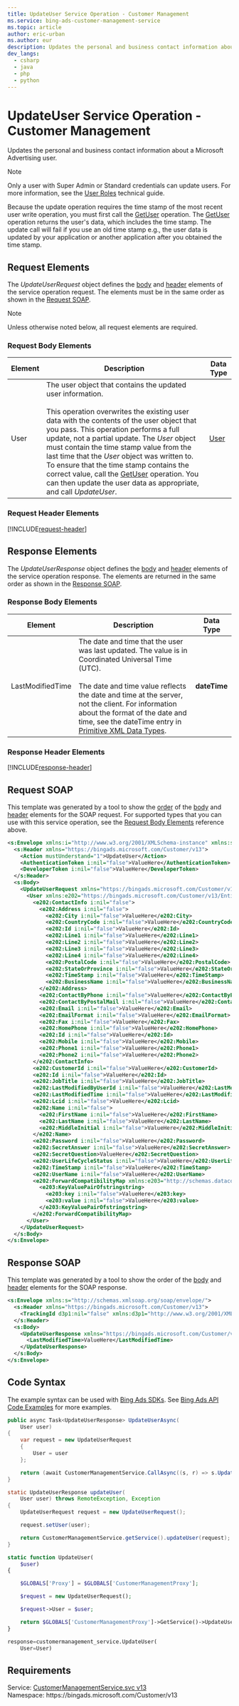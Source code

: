 ```yaml
---
title: UpdateUser Service Operation - Customer Management
ms.service: bing-ads-customer-management-service
ms.topic: article
author: eric-urban
ms.author: eur
description: Updates the personal and business contact information about a Microsoft Advertising user.
dev_langs: 
  - csharp
  - java
  - php
  - python
---
```

# UpdateUser Service Operation - Customer Management
Updates the personal and business contact information about a Microsoft Advertising user. 

> [!NOTE]
> Only a user with Super Admin or Standard credentials can update users. For more information, see the [User Roles](../guides/account-hierarchy-permissions.md#user-roles) technical guide.  

Because the update operation requires the time stamp of the most recent user write operation, you must first call the [GetUser](getuser.md) operation. The [GetUser](getuser.md) operation returns the user's data, which includes the time stamp. The update call will fail if you use an old time stamp e.g., the user data is updated by your application or another application after you obtained the time stamp. 

## <a name="request"></a>Request Elements
The *UpdateUserRequest* object defines the [body](#request-body) and [header](#request-header) elements of the service operation request. The elements must be in the same order as shown in the [Request SOAP](#request-soap). 

> [!NOTE]
> Unless otherwise noted below, all request elements are required.

### <a name="request-body"></a>Request Body Elements

|Element|Description|Data Type|
|-----------|---------------|-------------|
|<a name="user"></a>User|The user object that contains the updated user information.<br/><br/>This operation overwrites the existing user data with the contents of the user object that you pass. This operation performs a full update, not a partial update. The *User* object must contain the time stamp value from the last time that the *User* object was written to. To ensure that the time stamp contains the correct value, call the [GetUser](getuser.md) operation. You can then update the user data as appropriate, and call *UpdateUser*.|[User](user.md)|

### <a name="request-header"></a>Request Header Elements
[!INCLUDE[request-header](./includes/request-header.md)]

## <a name="response"></a>Response Elements
The *UpdateUserResponse* object defines the [body](#response-body) and [header](#response-header) elements of the service operation response. The elements are returned in the same order as shown in the [Response SOAP](#response-soap).

### <a name="response-body"></a>Response Body Elements

|Element|Description|Data Type|
|-----------|---------------|-------------|
|<a name="lastmodifiedtime"></a>LastModifiedTime|The date and time that the user was last updated. The value is in Coordinated Universal Time (UTC).<br/><br/>The date and time value reflects the date and time at the server, not the client. For information about the format of the date and time, see the dateTime entry in [Primitive XML Data Types](https://go.microsoft.com/fwlink/?linkid=859198).|**dateTime**|

### <a name="response-header"></a>Response Header Elements
[!INCLUDE[response-header](./includes/response-header.md)]

## <a name="request-soap"></a>Request SOAP
This template was generated by a tool to show the [order](../guides/services-protocol.md#element-order) of the [body](#request-body) and [header](#request-header) elements for the SOAP request. For supported types that you can use with this service operation, see the [Request Body Elements](#request-body) reference above.

```xml
<s:Envelope xmlns:i="http://www.w3.org/2001/XMLSchema-instance" xmlns:s="http://schemas.xmlsoap.org/soap/envelope/">
  <s:Header xmlns="https://bingads.microsoft.com/Customer/v13">
    <Action mustUnderstand="1">UpdateUser</Action>
    <AuthenticationToken i:nil="false">ValueHere</AuthenticationToken>
    <DeveloperToken i:nil="false">ValueHere</DeveloperToken>
  </s:Header>
  <s:Body>
    <UpdateUserRequest xmlns="https://bingads.microsoft.com/Customer/v13">
      <User xmlns:e202="https://bingads.microsoft.com/Customer/v13/Entities" i:nil="false">
        <e202:ContactInfo i:nil="false">
          <e202:Address i:nil="false">
            <e202:City i:nil="false">ValueHere</e202:City>
            <e202:CountryCode i:nil="false">ValueHere</e202:CountryCode>
            <e202:Id i:nil="false">ValueHere</e202:Id>
            <e202:Line1 i:nil="false">ValueHere</e202:Line1>
            <e202:Line2 i:nil="false">ValueHere</e202:Line2>
            <e202:Line3 i:nil="false">ValueHere</e202:Line3>
            <e202:Line4 i:nil="false">ValueHere</e202:Line4>
            <e202:PostalCode i:nil="false">ValueHere</e202:PostalCode>
            <e202:StateOrProvince i:nil="false">ValueHere</e202:StateOrProvince>
            <e202:TimeStamp i:nil="false">ValueHere</e202:TimeStamp>
            <e202:BusinessName i:nil="false">ValueHere</e202:BusinessName>
          </e202:Address>
          <e202:ContactByPhone i:nil="false">ValueHere</e202:ContactByPhone>
          <e202:ContactByPostalMail i:nil="false">ValueHere</e202:ContactByPostalMail>
          <e202:Email i:nil="false">ValueHere</e202:Email>
          <e202:EmailFormat i:nil="false">ValueHere</e202:EmailFormat>
          <e202:Fax i:nil="false">ValueHere</e202:Fax>
          <e202:HomePhone i:nil="false">ValueHere</e202:HomePhone>
          <e202:Id i:nil="false">ValueHere</e202:Id>
          <e202:Mobile i:nil="false">ValueHere</e202:Mobile>
          <e202:Phone1 i:nil="false">ValueHere</e202:Phone1>
          <e202:Phone2 i:nil="false">ValueHere</e202:Phone2>
        </e202:ContactInfo>
        <e202:CustomerId i:nil="false">ValueHere</e202:CustomerId>
        <e202:Id i:nil="false">ValueHere</e202:Id>
        <e202:JobTitle i:nil="false">ValueHere</e202:JobTitle>
        <e202:LastModifiedByUserId i:nil="false">ValueHere</e202:LastModifiedByUserId>
        <e202:LastModifiedTime i:nil="false">ValueHere</e202:LastModifiedTime>
        <e202:Lcid i:nil="false">ValueHere</e202:Lcid>
        <e202:Name i:nil="false">
          <e202:FirstName i:nil="false">ValueHere</e202:FirstName>
          <e202:LastName i:nil="false">ValueHere</e202:LastName>
          <e202:MiddleInitial i:nil="false">ValueHere</e202:MiddleInitial>
        </e202:Name>
        <e202:Password i:nil="false">ValueHere</e202:Password>
        <e202:SecretAnswer i:nil="false">ValueHere</e202:SecretAnswer>
        <e202:SecretQuestion>ValueHere</e202:SecretQuestion>
        <e202:UserLifeCycleStatus i:nil="false">ValueHere</e202:UserLifeCycleStatus>
        <e202:TimeStamp i:nil="false">ValueHere</e202:TimeStamp>
        <e202:UserName i:nil="false">ValueHere</e202:UserName>
        <e202:ForwardCompatibilityMap xmlns:e203="http://schemas.datacontract.org/2004/07/System.Collections.Generic" i:nil="false">
          <e203:KeyValuePairOfstringstring>
            <e203:key i:nil="false">ValueHere</e203:key>
            <e203:value i:nil="false">ValueHere</e203:value>
          </e203:KeyValuePairOfstringstring>
        </e202:ForwardCompatibilityMap>
      </User>
    </UpdateUserRequest>
  </s:Body>
</s:Envelope>
```

## <a name="response-soap"></a>Response SOAP
This template was generated by a tool to show the order of the [body](#response-body) and [header](#response-header) elements for the SOAP response.

```xml
<s:Envelope xmlns:s="http://schemas.xmlsoap.org/soap/envelope/">
  <s:Header xmlns="https://bingads.microsoft.com/Customer/v13">
    <TrackingId d3p1:nil="false" xmlns:d3p1="http://www.w3.org/2001/XMLSchema-instance">ValueHere</TrackingId>
  </s:Header>
  <s:Body>
    <UpdateUserResponse xmlns="https://bingads.microsoft.com/Customer/v13">
      <LastModifiedTime>ValueHere</LastModifiedTime>
    </UpdateUserResponse>
  </s:Body>
</s:Envelope>
```

## <a name="example"></a>Code Syntax
The example syntax can be used with [Bing Ads SDKs](../guides/client-libraries.md). See [Bing Ads API Code Examples](../guides/code-examples.md) for more examples.
```csharp
public async Task<UpdateUserResponse> UpdateUserAsync(
	User user)
{
	var request = new UpdateUserRequest
	{
		User = user
	};

	return (await CustomerManagementService.CallAsync((s, r) => s.UpdateUserAsync(r), request));
}
```
```java
static UpdateUserResponse updateUser(
	User user) throws RemoteException, Exception
{
	UpdateUserRequest request = new UpdateUserRequest();

	request.setUser(user);

	return CustomerManagementService.getService().updateUser(request);
}
```
```php
static function UpdateUser(
	$user)
{

	$GLOBALS['Proxy'] = $GLOBALS['CustomerManagementProxy'];

	$request = new UpdateUserRequest();

	$request->User = $user;

	return $GLOBALS['CustomerManagementProxy']->GetService()->UpdateUser($request);
}
```
```python
response=customermanagement_service.UpdateUser(
	User=User)
```

## Requirements
Service: [CustomerManagementService.svc v13](https://clientcenter.api.bingads.microsoft.com/Api/CustomerManagement/v13/CustomerManagementService.svc)  
Namespace: https\://bingads.microsoft.com/Customer/v13  

